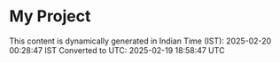 # My Project

This content is dynamically generated in Indian Time (IST): 2025-02-20 00:28:47 IST
Converted to UTC: 2025-02-19 18:58:47 UTC
